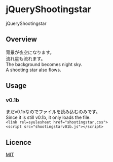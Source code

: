 # jQueryShootingstar
jQueryShootingstar

## Overview
背景が夜空になります。<br>
流れ星も流れます。<br>
The background becomes night sky.<br>
A shooting star also flows.<br>


## Usage
### v0.1b
まだv0.1bなのでファイルを読み込むのみです。<br>
Since it is still v0.1b, it only loads the file.<br>
`<link rel=syulesheet href="shootingstar.css">`<br>
`<script src="shootingstarv01b.js"></script>`

## Licence
[MIT](https://github.com/tcnksm/tool/blob/master/LICENCE)
